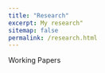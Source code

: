 ```yaml
---
title: "Research"
excerpt: My research"
sitemap: false
permalink: /research.html
---
```


Working Papers
